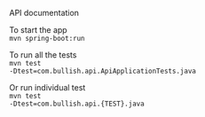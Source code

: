 API documentation

To start the app  <br>
<code>mvn spring-boot:run</code>

To run all the tests <br>
<code>mvn test -Dtest=com.bullish.api.ApiApplicationTests.java</code>

Or run individual test <br>
<code>mvn test -Dtest=com.bullish.api.{TEST}.java</code>